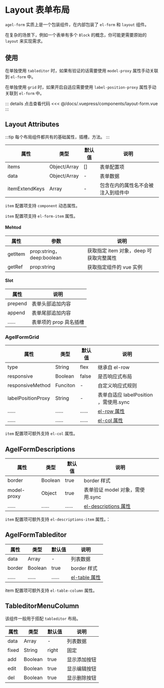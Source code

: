 # Layout 表单布局

`agel-form` 实质上是一个包装组件，在内部包装了 `el-form` 和 `layout` 组件。

在复杂的场景下，例如一个表单有多个 `Block` 的概念，你可能更需要原始的 `layout` 来实现需求。

## 使用

在单独使用 `tableditor` 时，如果有验证的话需要使用 `model-proxy` 属性手动关联到 `el-form` 中。 

在单独使用 `grid` 时，如果开启自适应需要使用 `label-position-proxy` 属性手动关联到 `el-form` 中。 

<ClientOnly><layout-form/></ClientOnly>

::: details 点击查看代码
<<< @/docs/.vuepress/components/layout-form.vue
:::


## Layout Attributes

:::tip 
每个布局组件都共有的基础属性，插槽，方法。
:::

| 属性           | 类型         | 默认值  | 说明                                 | 
| -------------- | ------------  | ------ | ------------------------------------ | 
| items          | Object/Array  | []     | 表单配置项                | 
| data           | Object/Array  |  -     | 表单数据         | 
| itemExtendKeys | Array         |  -     | 包含在内的属性名不会被注入到组件中

`item` 配置项支持 `component` 动态属性。

`item` 配置项支持 `el-form-item` 属性。

#### Mehtod

| 属性          | 参数           |  说明                                   | 
| -----------   | ------------  |  ------------------------------------  | 
| getItem       | prop:string，deep:boolean   | 获取指定 item 对象，deep 可获取完整属性  | 
| getRef        | prop:string   |  获取指定组件的 vue 实例  |

#### Slot 

| 属性          |   说明                                   | 
| -----------    |   ------------------------------------  | 
| prepend        |  表单头部追加内容           |
| append         |  表单尾部追加内容                        |
| ......         |  表单项的 prop 具名插槽           |


### AgelFormGrid 

| 属性           | 类型         | 默认值  | 说明                                 | 
| -------------- | ------------  | ------ | ------------------------------------ |
| type           | String        | flex   | 继承自 el-row   | 
| responsive     | Boolean       | false  | 是否响应式布局        | 
| responsiveMethod | Funciton    | -      | 自定义响应式规则      | 
| labelPositionProxy | String    | -      | 表单自适应 labelPosition ，需使用.sync     | 
| ......         | ......        | ...... | [el-row 属性](https://element.eleme.cn/#/zh-CN/component/layout#row-attributes)      | 
| ......         | ......        | ...... | [el-col 属性](https://element.eleme.cn/#/zh-CN/component/layout#col-attributes)      | 

`item` 配置项可额外支持 `el-col` 属性。

## AgelFormDescriptions 

| 属性           | 类型         | 默认值  | 说明                                 | 
| -------------- | ------------  | ------ | ------------------------------------ | 
| border         | Boolean       | true   | border 样式        | 
| model-proxy     | Object        | true  | 表单验证 model 对象，需使用.sync       | 
| ......         | ......        | ...... | [el-descriptions 属性](https://element.eleme.cn/#/zh-CN/component/layout#row-attributes)      | 


`item` 配置项可额外支持 `el-descriptions-item` 属性。：

## AgelFormTableditor 

| 属性           | 类型         | 默认值  | 说明                                 | 
| -------------- | ------------  | ------ | ------------------------------------ |
| data           | Array         | -      |  列表数据        |  
| border         | Boolean       | true   | border 样式        | 
| ......         | ......        | ...... | [el-table 属性](https://element.eleme.cn/#/zh-CN/component/layout#row-attributes)      | 

item 配置项可额外支持 `el-table-column` 属性。


## TableditorMenuColumn 

该组件一般用于搭配 `tableditor` 布局。

| 属性           | 类型         | 默认值  | 说明                                 | 
| -------------- | ------------  | ------ | ------------------------------------ | 
| data           | Array         | -      |  列表数据        |  
| fixed          | String        | right  |  固定        |  
| add            | Boolean       | true   |  显示添加按钮        | 
| edit           | Boolean       | true   |  显示编辑按钮        |
| del            | Boolean       | true   |  显示删除按钮        |  
